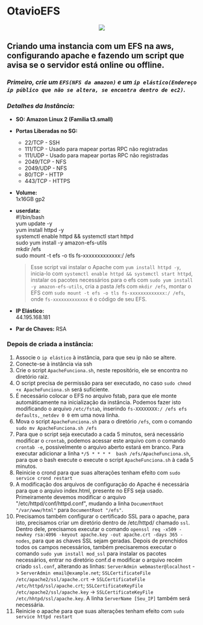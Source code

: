 # OtavioEFS
<p align="center">
    <img src="https://www.sophos.com/sites/default/files/2022-02/aws-logo-white-orange.png">
  </p>

## Criando uma instancia com um EFS na aws, configurando apache e fazendo um script que avisa se o servidor está online ou offline. 

### *Primeiro, crie um `EFS(NFS da amazon)` e um `ip elástico(Endereço ip público que não se altera, se encontra dentro de ec2)`.*

### *Detalhes da Instância:* 
  - **SO: Amazon Linux 2 (Família t3.small)**

  - **Portas Liberadas no SG:**
    * 22/TCP - SSH
    * 111/TCP - Usado para mapear portas RPC não registradas  
    * 111/UDP - Usado para mapear portas RPC não registradas  
    * 2049/TCP - NFS
    * 2049/UDP - NFS
    * 80/TCP - HTTP
    * 443/TCP - HTTPS
  
  - **Volume:**  
    1x16GB gp2

  - **userdata:**  
    #!/bin/bash  
    yum update -y  
    yum install httpd -y  
    systemctl enable httpd && systemctl start httpd  
    sudo yum install -y amazon-efs-utils  
    mkdir /efs  
    sudo mount -t efs -o tls fs-xxxxxxxxxxxxx:/ /efs  
    >Esse script vai instalar o Apache com `yum install httpd -y`, inicia-lo com `systemctl enable httpd && systemctl start httpd`, instalar os pacotes necessários para o efs com `sudo yum install -y amazon-efs-utils`, cria a pasta /efs com `mkdir /efs`, montar o EFS com `sudo mount -t efs -o tls fs-xxxxxxxxxxxxx:/ /efs`, onde `fs-xxxxxxxxxxxxx` é o código de seu EFS.
    
  - **IP Elástico:**  
    44.195.168.181
    
  - **Par de Chaves:**
    RSA
    
### **Depois de criada a instância:**
1. Associe o `ip elástico` à instância, para que seu ip não se altere.
2. Conecte-se à instância via ssh
  1. Crie o script `ApacheFunciona.sh`, neste repositório, ele se encontra no diretório raiz. 
  2. O script precisa de permissão para ser executado, no caso `sudo chmod +x ApacheFunciona.sh` será suficiente.
  3. É necessário colocar o EFS no arquivo fstab, para que ele monte automáticamente na inicialização da instância. Podemos fazer isto modificando o arquivo `/etc/fstab`, inserindo `fs-XXXXXXXX:/ /efs efs defaults,_netdev 0 0` em uma nova linha.
  4. Mova o script `ApacheFunciona.sh` para o diretório `/efs`, com o comando `sudo mv ApacheFunciona.sh /efs` 
  5. Para que o script seja executado a cada 5 minutos, será necessário modificar o `crontab`, podemos acessar este arquivo com o comando `crontab -e`, possivelmente o arquivo aberto estará em branco. Para executar adicionar a linha `*/5 * * * *  bash /efs/ApacheFunciona.sh`, para que o bash execute o execute o script `ApacheFunciona.sh` à cada 5 minutos.
  6. Reinicie o crond para que suas alterações tenham efeito com `sudo service crond restart`
  7. A modificação dos arquivos de configuração do Apache é necessária para que o arquivo index.html, presente no EFS seja usado. Primeiramente devemos modificar o arquivo "/etc/httpd/conf/httpd.conf", mudando a linha `DocumentRoot "/var/www/html"` para `DocumentRoot "/efs"`.
  8. Precisamos também configurar o certificado SSL para o apache, para isto, precisamos criar um diretório dentro de /etc/httpd/ chamado `ssl`. Dentro dele, precisamos executar o comando `openssl req -x509 -newkey rsa:4096 -keyout apache.key -out apache.crt -days 365 -nodes`, para que as chaves SSL sejam geradas. Depois de prenchidos todos os campos necessários, também precisaremos executar o comando `sudo yum install mod_ssl` para instalar os pacotes necessários, entrar no diretório conf.d e modificar o arquivo recém criado `ssl.conf`, alterando as linhas: `ServerAdmin webmaster@localhost` -> `ServerAdmin email@example.net`; `SSLCertificateFile  /etc/apache2/ssl/apache.crt` -> `SSLCertificateFile /etc/httpd/ssl/apache.crt`; `SSLCertificateKeyFile /etc/apache2/ssl/apache.key` -> `SSLCertificateKeyFile /etc/hhtpd/ssl/apache.key`. A linha `ServerName [Seu_IP]` também será necessária.
  9. Reinicie o apache para que suas alterações tenham efeito com `sudo service httpd restart`
